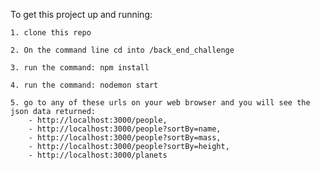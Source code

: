 To get this project up and running:

    1. clone this repo

    2. On the command line cd into /back_end_challenge

    3. run the command: npm install

    4. run the command: nodemon start

    5. go to any of these urls on your web browser and you will see the json data returned:
        - http://localhost:3000/people,
        - http://localhost:3000/people?sortBy=name,
        - http://localhost:3000/people?sortBy=mass,
        - http://localhost:3000/people?sortBy=height,
        - http://localhost:3000/planets 